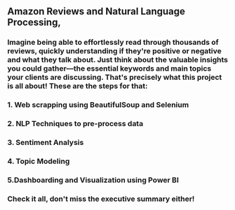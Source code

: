 ## Amazon Reviews and Natural Language Processing,

### Imagine being able to effortlessly read through thousands of reviews, quickly understanding if they're positive or negative and what they talk about. Just think about the valuable insights you could gather—the essential keywords and main topics your clients are discussing. That's precisely what this project is all about! These are the steps for that: 
### 1. Web scrapping using BeautifulSoup and Selenium  
### 2. NLP Techniques to pre-process data  
### 3. Sentiment Analysis  
### 4. Topic Modeling  
### 5.Dashboarding and Visualization using Power BI

### Check it all, don't miss the executive summary either!
